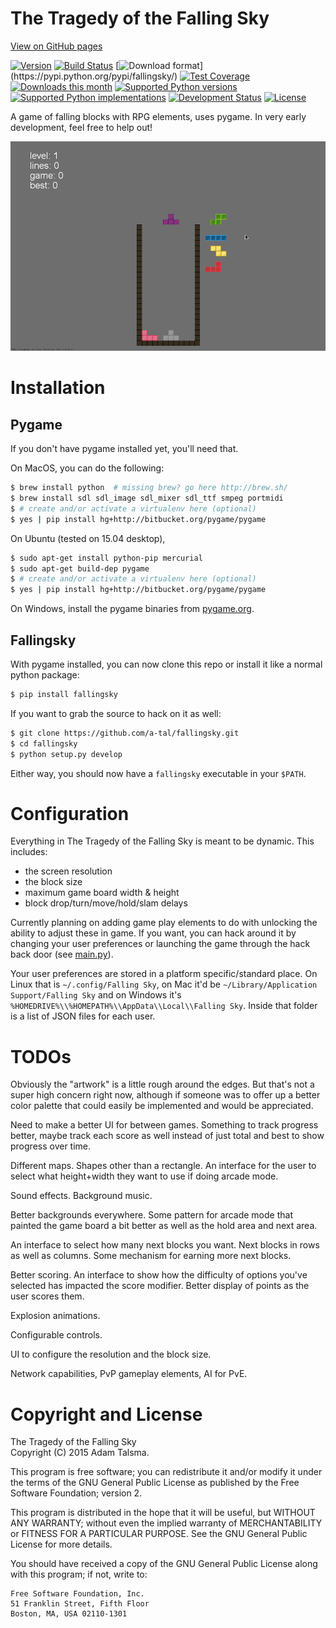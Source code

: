 The Tragedy of the Falling Sky
==============================

[View on GitHub pages](http://a-tal.github.io/fallingsky/)

[![Version](https://img.shields.io/pypi/v/fallingsky.svg)](https://pypi.python.org/pypi/fallingsky/)
[![Build Status](https://img.shields.io/travis/a-tal/fallingsky.svg)](https://travis-ci.org/a-tal/fallingsky)
[![Download format](https://img.shields.io/badge/format-wheel-green.svg?)](https://pypi.python.org/pypi/fallingsky/)
[![Test Coverage](https://img.shields.io/coveralls/a-tal/fallingsky.svg)](https://coveralls.io/r/a-tal/fallingsky)
[![Downloads this month](https://img.shields.io/pypi/dm/fallingsky.svg)](https://pypi.python.org/pypi/fallingsky/)
[![Supported Python versions](https://img.shields.io/badge/python-2.7,%203.4-blue.svg)](https://pypi.python.org/pypi/fallingsky/)
[![Supported Python implementations](https://img.shields.io/badge/implementation-cpython-blue.svg)](https://pypi.python.org/pypi/fallingsky/)
[![Development Status](https://img.shields.io/badge/status-pre--alpha-red.svg)](https://pypi.python.org/pypi/fallingsky/)
[![License](https://img.shields.io/pypi/l/fallingsky.svg)](https://pypi.python.org/pypi/fallingsky/)

A game of falling blocks with RPG elements, uses pygame. In very early development, feel free to help out!

![](https://raw.githubusercontent.com/a-tal/fallingsky/gh-pages/images/demo.gif)


Installation
============

Pygame
------

If you don't have pygame installed yet, you'll need that.

On MacOS, you can do the following:

```bash
$ brew install python  # missing brew? go here http://brew.sh/
$ brew install sdl sdl_image sdl_mixer sdl_ttf smpeg portmidi
$ # create and/or activate a virtualenv here (optional)
$ yes | pip install hg+http://bitbucket.org/pygame/pygame
```

On Ubuntu (tested on 15.04 desktop),

```bash
$ sudo apt-get install python-pip mercurial
$ sudo apt-get build-dep pygame
$ # create and/or activate a virtualenv here (optional)
$ yes | pip install hg+http://bitbucket.org/pygame/pygame
```

On Windows, install the pygame binaries from [pygame.org](http://pygame.org/download.shtml).


Fallingsky
----------

With pygame installed, you can now clone this repo or install it like a normal python package:

```bash
$ pip install fallingsky
```

If you want to grab the source to hack on it as well:

```bash
$ git clone https://github.com/a-tal/fallingsky.git
$ cd fallingsky
$ python setup.py develop
```

Either way, you should now have a `fallingsky` executable in your `$PATH`.


Configuration
=============

Everything in The Tragedy of the Falling Sky is meant to be dynamic. This includes:

* the screen resolution
* the block size
* maximum game board width & height
* block drop/turn/move/hold/slam delays

Currently planning on adding game play elements to do with unlocking the ability to adjust these in game. If you want, you can hack around it by changing your user preferences or launching the game through the hack back door (see [main.py](https://github.com/a-tal/fallingsky/raw/master/fallingsky/main.py)).

Your user preferences are stored in a platform specific/standard place. On Linux that is `~/.config/Falling Sky`, on Mac it'd be `~/Library/Application Support/Falling Sky` and on Windows it's `%HOMEDRIVE%\\%HOMEPATH%\\AppData\\Local\\Falling Sky`. Inside that folder is a list of JSON files for each user.


TODOs
=====

Obviously the "artwork" is a little rough around the edges. But that's not a super high concern right now, although if someone was to offer up a better color palette that could easily be implemented and would be appreciated.

Need to make a better UI for between games. Something to track progress better, maybe track each score as well instead of just total and best to show progress over time.

Different maps. Shapes other than a rectangle. An interface for the user to select what height+width they want to use if doing arcade mode.

Sound effects. Background music.

Better backgrounds everywhere. Some pattern for arcade mode that painted the game board a bit better as well as the hold area and next area.

An interface to select how many next blocks you want. Next blocks in rows as well as columns. Some mechanism for earning more next blocks.

Better scoring. An interface to show how the difficulty of options you've selected has impacted the score modifier. Better display of points as the user scores them.

Explosion animations.

Configurable controls.

UI to configure the resolution and the block size.

Network capabilities, PvP gameplay elements, AI for PvE.


Copyright and License
=====================

The Tragedy of the Falling Sky<br />
Copyright (C) 2015 Adam Talsma.

This program is free software; you can redistribute it and/or
modify it under the terms of the GNU General Public License
as published by the Free Software Foundation; version 2.

This program is distributed in the hope that it will be useful,
but WITHOUT ANY WARRANTY; without even the implied warranty of
MERCHANTABILITY or FITNESS FOR A PARTICULAR PURPOSE. See the
GNU General Public License for more details.

You should have received a copy of the GNU General Public License
along with this program; if not, write to:

    Free Software Foundation, Inc.
    51 Franklin Street, Fifth Floor
    Boston, MA, USA 02110-1301
